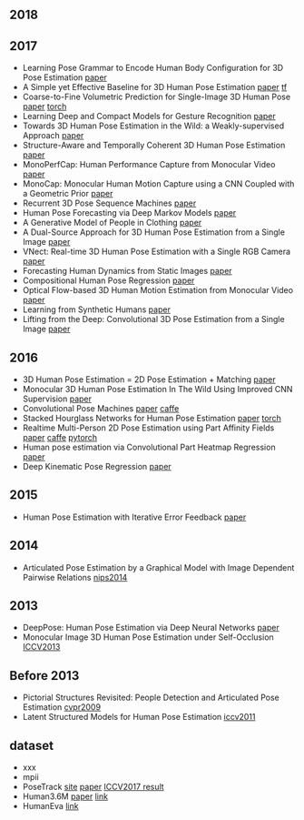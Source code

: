 
## 2018

## 2017
- Learning Pose Grammar to Encode Human Body Configuration for 3D Pose Estimation [paper](https://arxiv.org/pdf/1710.06513.pdf)
- A Simple yet Effective Baseline for 3D Human Pose Estimation [paper](https://arxiv.org/pdf/1705.03098.pdf) [tf](https://github.com/una-dinosauria/3d-pose-baseline)
- Coarse-to-Fine Volumetric Prediction for Single-Image 3D Human Pose [paper](https://arxiv.org/pdf/1611.07828.pdf) [torch](https://github.com/geopavlakos/c2f-vol-train)
- Learning Deep and Compact Models for Gesture Recognition [paper](https://arxiv.org/pdf/1712.10136.pdf)
- Towards 3D Human Pose Estimation in the Wild: a Weakly-supervised Approach [paper](https://arxiv.org/pdf/1704.02447.pdf)
- Structure-Aware and Temporally Coherent 3D Human Pose Estimation [paper](https://arxiv.org/pdf/1711.09250.pdf)
- MonoPerfCap: Human Performance Capture from Monocular Video [paper](https://arxiv.org/pdf/1708.02136.pdf)
- MonoCap: Monocular Human Motion Capture using a CNN Coupled with a Geometric Prior [paper](https://arxiv.org/pdf/1701.02354.pdf)
- Recurrent 3D Pose Sequence Machines [paper](https://arxiv.org/pdf/1707.09695.pdf)
- Human Pose Forecasting via Deep Markov Models [paper](https://arxiv.org/pdf/1707.09240.pdf)
- A Generative Model of People in Clothing [paper](https://arxiv.org/pdf/1705.04098.pdf)
- A Dual-Source Approach for 3D Human Pose Estimation from a Single Image [paper](https://arxiv.org/pdf/1705.02883.pdf)
- VNect: Real-time 3D Human Pose Estimation with a Single RGB Camera [paper](https://arxiv.org/pdf/1705.01583.pdf)
- Forecasting Human Dynamics from Static Images [paper](https://arxiv.org/pdf/1704.03432.pdf)
- Compositional Human Pose Regression [paper](https://arxiv.org/pdf/1704.00159.pdf)
- Optical Flow-based 3D Human Motion Estimation from Monocular Video [paper](https://arxiv.org/pdf/1703.00177.pdf)
- Learning from Synthetic Humans [paper](https://arxiv.org/pdf/1701.01370.pdf)
- Lifting from the Deep: Convolutional 3D Pose Estimation from a Single Image [paper](https://arxiv.org/pdf/1701.00295.pdf)


## 2016
- 3D Human Pose Estimation = 2D Pose Estimation + Matching [paper](https://arxiv.org/pdf/1612.06524.pdf)
- Monocular 3D Human Pose Estimation In The Wild Using Improved CNN Supervision [paper](https://arxiv.org/pdf/1611.09813.pdf)
- Convolutional Pose Machines [paper](https://arxiv.org/pdf/1602.00134v4.pdf) [caffe](https://github.com/shihenw/convolutional-pose-machines-release)
- Stacked Hourglass Networks for Human Pose Estimation [paper](https://arxiv.org/pdf/1603.06937.pdf) [torch](https://github.com/anewell/pose-hg-train)
- Realtime Multi-Person 2D Pose Estimation using Part Affinity Fields [paper](https://arxiv.org/pdf/1611.08050.pdf) [caffe](https://github.com/ZheC/Realtime_Multi-Person_Pose_Estimation) [pytorch](https://github.com/tensorboy/pytorch_Realtime_Multi-Person_Pose_Estimation)
- Human pose estimation via Convolutional Part Heatmap Regression [paper](https://arxiv.org/pdf/1609.01743.pdf)
- Deep Kinematic Pose Regression [paper](https://arxiv.org/pdf/1609.05317.pdf)

## 2015
- Human Pose Estimation with Iterative Error Feedback [paper](https://arxiv.org/pdf/1507.06550.pdf)

## 2014
- Articulated Pose Estimation by a Graphical Model with Image Dependent Pairwise Relations [nips2014]()

## 2013
- DeepPose: Human Pose Estimation via Deep Neural Networks [paper](https://arxiv.org/pdf/1312.4659.pdf)
- Monocular Image 3D Human Pose Estimation under Self-Occlusion [ICCV2013](https://www.cv-foundation.org/openaccess/content_iccv_2013/papers/Radwan_Monocular_Image_3D_2013_ICCV_paper.pdf)

## Before 2013
- Pictorial Structures Revisited: People Detection and Articulated Pose Estimation [cvpr2009]()
- Latent Structured Models for Human Pose Estimation [iccv2011](http://vision.imar.ro/human3.6m/ils_iccv11.pdf)

## dataset
- xxx
- mpii
- PoseTrack [site](https://posetrack.net/) [paper](https://arxiv.org/pdf/1710.10000.pdf) [ICCV2017 result](https://posetrack.net/workshops/iccv2017/posetrack-challenge-results.html)
- Human3.6M [paper](http://vision.imar.ro/human3.6m/pami-h36m.pdf) [link](https://vision.imar.ro/human3.6m/)
- HumanEva [link](http://humaneva.is.tue.mpg.de/)
